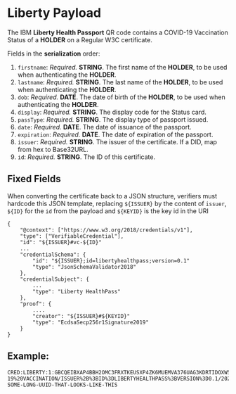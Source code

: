 # **Liberty** Payload

The IBM **Liberty Health Passport** QR code contains a COVID-19 Vaccination Status of a **HOLDER** on a Regular W3C certificate.

Fields in the **serialization** order:
1. `firstname`: *Required.* **STRING**. The first name of the **HOLDER**, to be used when authenticating the **HOLDER**.
1. `lastname`: *Required.* **STRING**. The last name of the **HOLDER**, to be used when authenticating the **HOLDER**.
1. `dob`: *Required.* **DATE**. The date of birth of the **HOLDER**, to be used when authenticating the **HOLDER**.
1. `display`: *Required.* **STRING**. The display code for the Status card.
1. `passType`: *Required.* **STRING**. The display type of passport issued.
1. `date`: *Required.* **DATE**. The date of issuance of the passport.
1. `expiration`: *Required.* **DATE**. The date of expiration of the passport.
1. `issuer`: *Required.* **STRING**. The issuer of the certificate. If a DID, map from hex to Base32URL. 
1. `id`: *Required.* **STRING**. The ID of this certificate.

## Fixed Fields

When converting the certificate back to a JSON structure, verifiers must hardcode this JSON template, replacing `${ISSUER}` by the content of `issuer`, `${ID}` for the `id` from the payload and `${KEYID}` is the key id in the URI
```
{
    "@context": ["https://www.w3.org/2018/credentials/v1"],
    "type": ["VerifiableCredential"],
    "id": "${ISSUER}#vc-${ID}"
    ...
    "credentialSchema": {
        "id": "${ISSUER};id=libertyhealthpass;version=0.1"
        "type": "JsonSchemaValidator2018"
    },
    "credentialSubject": {
        ...
        "type": "Liberty HealthPass"
    },
    "proof": {
        ....
        "creator": "${ISSUER}#${KEYID}"
        "type": "EcdsaSecp256r1Signature2019"
    }
}
```

## Example:
```
CRED:LIBERTY:1:GBCQEIBXAP4BBH2OMC3FRXTKEUSXP4ZK6MUEMVA376UAG3KDRTIDOXW574BCCAF5O3VC77NO7T67FXK7TOVFKG7EECE36NMEINQ3VC4GIHAWZRJMFQ:KEYS.PATHCHECK.ORG:JANE/DOE/19810101/%23999999E/COVID-19%20VACCINATION/ISSUER%2B%3BID%3DLIBERTYHEALTHPASS%3BVERSION%3D0.1/20210228/20210328/DID%3AHPASS%3AWOURRKQ6YKYPBVMKNSR6PSHLW2TDDS5SICFNL2HMVSU73NEO4S7Q%3AOIIAE2TJDDRSKDA5CCKGG3AKRHGAMRUM6MBLZYRBNYQMOVOQECWA/ISSUER%2B%23VC-SOME-LONG-UUID-THAT-LOOKS-LIKE-THIS
```